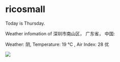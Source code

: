 # ricosmall

Today is Thursday.

Weather infomation of 深圳市南山区， 广东省， 中国: 

Weather: 阴, Temperature: 19 ℃ , Air Index: 28 优

<img src="https://github-readme-stats.vercel.app/api?username=ricosmall&show_icons=true" />
